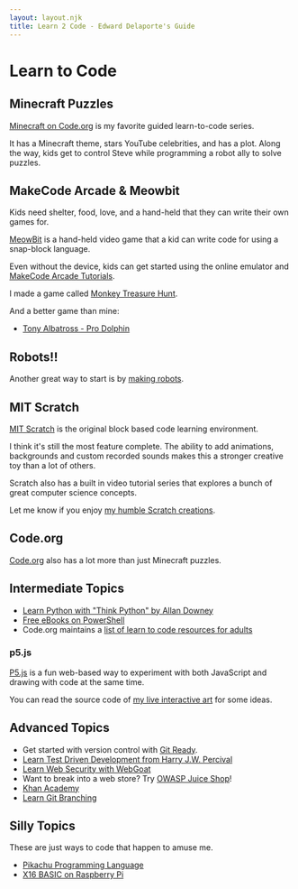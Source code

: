 ```yaml
---
layout: layout.njk
title: Learn 2 Code - Edward Delaporte's Guide
---
```


# Learn to Code

## Minecraft Puzzles

[Minecraft on Code.org](https://studio.code.org/s/hero/stage/1/puzzle/1) is my favorite guided learn-to-code series.

It has a Minecraft theme, stars YouTube celebrities, and has a plot. Along the way, kids get to control Steve while programming a robot ally to solve puzzles.

## MakeCode Arcade & Meowbit

Kids need shelter, food, love, and a hand-held that they can write their own games for.

[MeowBit](https://www.amazon.com/Kittenbot-Card-Sized-Computer-Microsoft-Compatible/dp/B07QNTSSYP) is a hand-held video game that a kid can write code for using a snap-block language.

Even without the device, kids can get started using the online emulator and [MakeCode Arcade Tutorials](https://arcade.makecode.com/).

I made a game called [Monkey Treasure Hunt](https://makecode.com/_TWAV1bia4Jcd).

And a better game than mine:

+ [Tony Albatross - Pro Dolphin](https://arcade.makecode.com/26346-72733-28413-39259)


## Robots!!

Another great way to start is by [making robots](/robots).

## MIT Scratch

[MIT Scratch](https://scratch.mit.edu/projects/editor/?tutorial=home) is the original block based code learning environment.

I think it's still the most feature complete. The ability to add animations, backgrounds and custom recorded sounds makes this a stronger creative toy than a lot of others.

Scratch also has a built in video tutorial series that explores a bunch of great computer science concepts.

Let me know if you enjoy [my humble Scratch creations](https://scratch.mit.edu/users/edthedev/).


## Code.org

[Code.org](https://code.org) also has a lot more than just Minecraft puzzles.


## Intermediate Topics

- [Learn Python with "Think Python" by Allan Downey](http://greenteapress.com/wp/think-python-2e/)
- [Free eBooks on PowerShell](https://leanpub.com/u/devopscollective)
- Code.org maintains a [list of learn to code resources for adults](https://code.org/beyond/extended-learning)

### p5.js

[P5.js](https://p5js.org/learn/) is a fun web-based way to experiment with both JavaScript and drawing with code at the same time.

You can read the source code of [my live interactive art](/art/live) for some ideas.

## Advanced Topics

- Get started with version control with [Git Ready](http://gitready.com/beginner/2009/03/13/smartly-save-stashes.html).
- [Learn Test Driven Development from Harry J.W. Percival](https://www.obeythetestinggoat.com/pages/book.html)
- [Learn Web Security with WebGoat](https://www.owasp.org/index.php/Category:OWASP_WebGoat_Project)
- Want to break into a web store? Try [OWASP Juice Shop](https://owasp.org/www-project-juice-shop/)!
- [Khan Academy](https://www.khanacademy.org/computing)
- [Learn Git Branching](https://learngitbranching.js.org/)

## Silly Topics

These are just ways to code that happen to amuse me.

 - [Pikachu Programming Language](/pikachu/)
 - [X16 BASIC on Raspberry Pi](/basic/x16pi)
